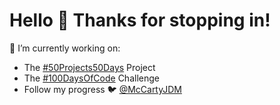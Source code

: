 # Hello 👋 Thanks for stopping in!

🔭 I’m currently working on:
 - The [#50Projects50Days](https://50projects50days.com/) Project
 - The [#100DaysOfCode](https://www.100daysofcode.com/) Challenge
 - Follow my progress 🐦 [@McCartyJDM](https://twitter.com/McCartyJDM)

<!--
**McCartyJDM/McCartyJDM** is a ✨ _special_ ✨ repository because its `README.md` (this file) appears on your GitHub profile.

Here are some ideas to get you started:

- 🔭 I’m currently working on ...
- 🌱 I’m currently learning ...
- 👯 I’m looking to collaborate on ...
- 🤔 I’m looking for help with ...
- 💬 Ask me about ...
- 📫 How to reach me: ...
- 😄 Pronouns: ...
- ⚡ Fun fact: ...
-->
